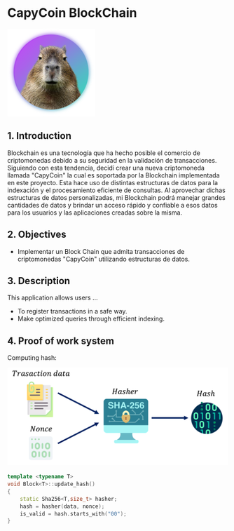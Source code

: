 
# CapyCoin BlockChain

![](assets/logo.png "Capyraba")

## 1. Introduction

Blockchain es una tecnología que ha hecho posible el comercio de criptomonedas debido a su seguridad en la validación de transacciones. Siguiendo con esta tendencia, decidí crear una nueva criptomoneda llamada "CapyCoin" la cual es soportada por la Blockchain implementada en este proyecto. Esta hace uso de distintas estructuras de datos para la indexación y el procesamiento eficiente de consultas. Al aprovechar dichas estructuras de datos personalizadas, mi Blockchain podrá manejar grandes cantidades de datos y brindar un acceso rápido y confiable a esos datos para los usuarios y las aplicaciones creadas sobre la misma.

## 2. Objectives
- Implementar un Block Chain que admita transacciones de criptomonedas "CapyCoin" utilizando estructuras de datos.

## 3. Description

This application allows users ...
- To register transactions in a safe way.
- Make optimized queries through efficient indexing. 

## 4. Proof of work system

Computing hash:

![](assets/hash.png "Sha256")

```cpp
template <typename T>
void Block<T>::update_hash()
{
    static Sha256<T,size_t> hasher;
    hash = hasher(data, nonce);
    is_valid = hash.starts_with("00");
}
```






